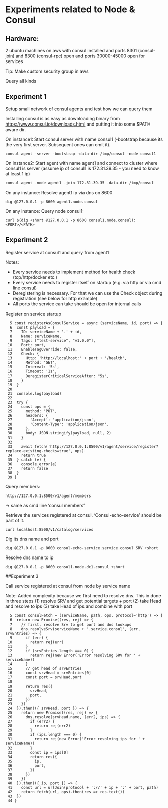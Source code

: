 # Experiments related to Node & Consul

## Hardware: 
2 ubuntu machines on aws with consul installed and ports 8301 (consul-join) and 8300 (consul-rpc) open and ports 30000-45000 open for services

Tip: Make custom security group in aws

Query all kinds 

## Experiment 1

Setup small network of consul agents and test how we can query them

Installing consul is as easy as downloading binary from https://www.consul.io/downloads.html and putting it into some $PATH aware dir.

On instance1: Start consul server with name consul1 (-bootstrap because its the very first server. Subsequent ones can omit it).

`consul agent -server -bootstrap -data-dir /tmp/consul -node consul1`

On instance2: Start agent with name agent1 and connect to cluster where consul1 is server (assume ip of consul1 is 172.31.39.35 - you need to know at least 1 ip)

`consul agent -node agent1 -join 172.31.39.35 -data-dir /tmp/consul`

On any instance: Resolve agent1 ip via dns on 8600

`dig @127.0.0.1 -p 8600 agent1.node.consul`

On any instance: Query node consul1:

`curl $(dig +short @127.0.0.1 -p 8600 consul1.node.consul):<PORT>/<PATH>`

## Experiment 2

Register service at consul1 and query from agent1

Notes:
- Every service needs to implement method for health check (tcp/http/docker etc.)
- Every service needs to register itself on startup (e.g. via http or via cmd line consul)
- Deregistering is necessary. For that we can use the Check object during registration (see below for http example) 
- All ports the service can take should be open for internal calls

Register on service startup
```
  5 const registerAsConsulService = async (serviceName, id, port) => {
  6  const payload = {
  7    ID: serviceName + '.' + id,
  8    Name: serviceName,
  9    Tags: ["test-service", "v1.0.0"],
 10    Port: port,
 11    EnableTagOverride: false,
 12    Check: {
 13      Http: 'http://localhost:' + port + '/health',
 14      Method: 'GET',
 15      Interval: '5s',
 16      Timeout: '1s',
 17      DeregisterCriticalServiceAfter: "5s",
 18    }
 19  }
 20
 21  console.log(payload)
 22
 23  try {
 24    const ops = {
 25      method: 'PUT',
 26      headers: {
 27        'Accept': 'application/json',
 28        'Content-Type': 'application/json',
 29      },
 30      body: JSON.stringify(payload, null, 2)
 31    }
 32
 33    await fetch('http://127.0.0.1:8500/v1/agent/service/register?replace-existing-checks=true', ops)
 34    return true
 35  } catch (e) {
 36    console.error(e)
 37    return false
 38  }
 39 }
 ```

Query members:

`http://127.0.0.1:8500/v1/agent/members`

-> same as cmd line ‘consul members’

Retrieve the services registered at consul. ‘Consul-echo-service’ should be part of it.

`curl localhost:8500/v1/catalog/services`

Dig its dns name and port

`dig @127.0.0.1 -p 8600 consul-echo-service.service.consul SRV +short`

Resolve dns name to ip

`dig @127.0.0.1 -p 8600 consul1.node.dc1.consul +short`

##Experiment 3

Call service registered at consul from node by service name

Note: Added complexity because we first need to resolve dns. This in done in three steps
(1) resolve SRV and get potential targets + port
(2) take Head and resolve to ips
(3) take Head of ips and combine with port

```
  5 const consulFetch = (serviceName, path, ops, protocol='http') => {
  6  return new Promise((res, rej) => {
  7    // first, resolve Srv to get port and dns lookups
  8    dns.resolveSrv(serviceName + '.service.consul', (err, srvEntries) => {
  9      if (err) {
 10        return rej(err)
 11      }
 12      if (srvEntries.length === 0) {
 13        return rej(new Error('Error resolving SRV for ' + serviceName))
 14      }
 15      // get head of srvEntries
 16      const srvHead = srvEntries[0]
 17      const port = srvHead.port
 18
 19      return res({
 20        srvHead,
 21        port,
 22      })
 23    })
 24  }).then(({ srvHead, port }) => {
 25    return new Promise((res, rej) => {
 26      dns.resolve(srvHead.name, (err2, ips) => {
 27        if (err2) {
 28          return rej(err2)
 29        }
 30        if (ips.length === 0) {
 31          return rej(new Error('Error resolving ips for ' + serviceName))
 32        }
 33        const ip = ips[0]
 34        return res({
 35          ip,
 36          port,
 37        })
 38      })
 39    })
 40  }).then(({ ip, port }) => {
 41    const url = urlJoin(protocol + '://' + ip + ':' + port, path)
 42    return fetch(url, ops).then(res => res.text())
 43  })
 44 }
 ```
